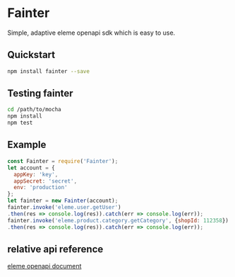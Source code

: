# Fainter

Simple, adaptive eleme openapi sdk which is easy to use.

## Quickstart

```bash
npm install fainter --save
```

## Testing fainter

```bash
cd /path/to/mocha
npm install
npm test
```

## Example
```javascript
const Fainter = require('Fainter');
let account = {
  appKey: 'key',
  appSecret: 'secret',
  env: 'production'
};
let fainter = new Fainter(account);
fainter.invoke('eleme.user.getUser')
.then(res => console.log(res)).catch(err => console.log(err));
fainter.invoke('eleme.product.category.getCategory', {shopId: 112358})
.then(res => console.log(res)).catch(err => console.log(err));
```

## relative api reference
[eleme openapi document](https://open.shop.ele.me/openapi/documents)

